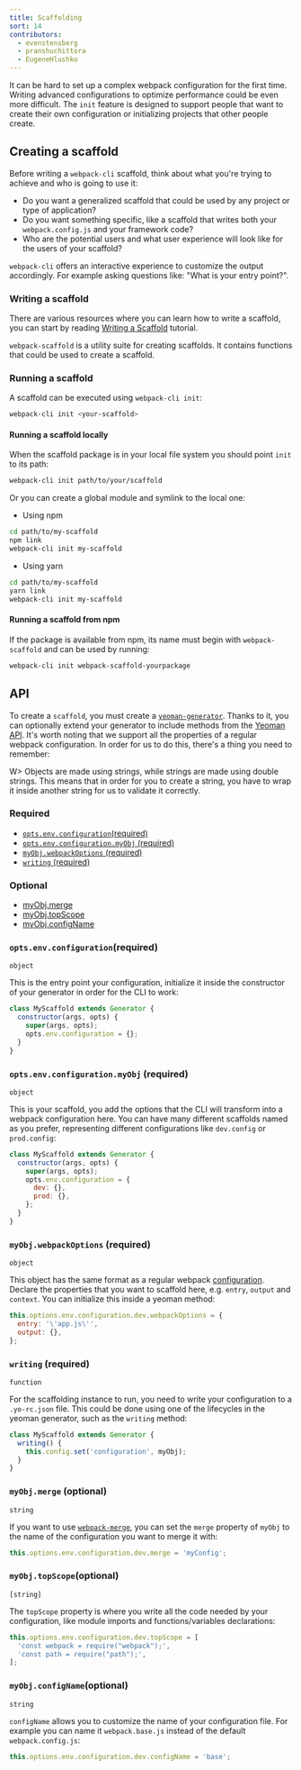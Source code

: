 ```yaml
---
title: Scaffolding
sort: 14
contributors:
  - evenstensberg
  - pranshuchittora
  - EugeneHlushko
---
```


It can be hard to set up a complex webpack configuration for the first time. Writing advanced configurations to optimize performance could be even more difficult. The `init` feature is designed to support people that want to create their own configuration or initializing projects that other people create.

## Creating a scaffold

Before writing a `webpack-cli` scaffold, think about what you're trying to achieve and who is going to use it:

- Do you want a generalized scaffold that could be used by any project or type of application?
- Do you want something specific, like a scaffold that writes both your `webpack.config.js` and your framework code?
- Who are the potential users and what user experience will look like for the users of your scaffold?

`webpack-cli` offers an interactive experience to customize the output accordingly. For example asking questions like: "What is your entry point?".

### Writing a scaffold

There are various resources where you can learn how to write a scaffold, you can start by reading [Writing a Scaffold](/contribute/writing-a-scaffold/) tutorial.

`webpack-scaffold` is a utility suite for creating scaffolds. It contains functions that could be used to create a scaffold.

### Running a scaffold

A scaffold can be executed using `webpack-cli init`:

```bash
webpack-cli init <your-scaffold>
```

#### Running a scaffold locally

When the scaffold package is in your local file system you should point `init` to its path:

```bash
webpack-cli init path/to/your/scaffold
```

Or you can create a global module and symlink to the local one:

- Using npm

```bash
cd path/to/my-scaffold
npm link
webpack-cli init my-scaffold
```

- Using yarn

```bash
cd path/to/my-scaffold
yarn link
webpack-cli init my-scaffold
```

#### Running a scaffold from npm

If the package is available from npm, its name must begin with `webpack-scaffold` and can be used by running:

```bash
webpack-cli init webpack-scaffold-yourpackage
```

## API

To create a `scaffold`, you must create a [`yeoman-generator`](http://yeoman.io/authoring/). Thanks to it, you can optionally extend your generator to include methods from the [Yeoman API](http://yeoman.io/learning/). It's worth noting that we support all the properties of a regular webpack configuration. In order for us to do this, there's a thing you need to remember:

W> Objects are made using strings, while strings are made using double strings. This means that in order for you to create a string, you have to wrap it inside another string for us to validate it correctly.

### Required

- [`opts.env.configuration`(required)](#optsenvconfigurationrequired)
- [`opts.env.configuration.myObj` (required)](#optsenvconfigurationmyobj-required)
- [`myObj.webpackOptions` (required)](#myobjwebpackoptions-required)
- [`writing` (required)](#writing-required)

### Optional

- [myObj.merge](#myobjmerge-optional)
- [myObj.topScope](#myobjtopscopeoptional)
- [myObj.configName](#myobjconfignameoptional)

### `opts.env.configuration`(required)

`object`

This is the entry point your configuration, initialize it inside the constructor of your generator in order for the CLI to work:

```js
class MyScaffold extends Generator {
  constructor(args, opts) {
    super(args, opts);
    opts.env.configuration = {};
  }
}
```

### `opts.env.configuration.myObj` (required)

`object`

This is your scaffold, you add the options that the CLI will transform into a webpack configuration here. You can have many different scaffolds named as you prefer, representing different configurations like `dev.config` or `prod.config`:

```js
class MyScaffold extends Generator {
  constructor(args, opts) {
    super(args, opts);
    opts.env.configuration = {
      dev: {},
      prod: {},
    };
  }
}
```

### `myObj.webpackOptions` (required)

`object`

This object has the same format as a regular webpack [configuration](/configuration/). Declare the properties that you want to scaffold here, e.g. `entry`, `output` and `context`. You can initialize this inside a yeoman method:

```js
this.options.env.configuration.dev.webpackOptions = {
  entry: '\'app.js\'',
  output: {},
};
```

### `writing` (required)

`function`

For the scaffolding instance to run, you need to write your configuration to a `.yo-rc.json` file. This could be done using one of the lifecycles in the yeoman generator, such as the `writing` method:

```js
class MyScaffold extends Generator {
  writing() {
    this.config.set('configuration', myObj);
  }
}
```

### `myObj.merge` (optional)

`string`

If you want to use [`webpack-merge`](https://github.com/survivejs/webpack-merge), you can set the `merge` property of `myObj` to the name of the configuration you want to merge it with:

```js
this.options.env.configuration.dev.merge = 'myConfig';
```

### `myObj.topScope`(optional)

`[string]`

The `topScope` property is where you write all the code needed by your configuration, like module imports and functions/variables declarations:

```js
this.options.env.configuration.dev.topScope = [
  'const webpack = require("webpack");',
  'const path = require("path");',
];
```

### `myObj.configName`(optional)

`string`

`configName` allows you to customize the name of your configuration file. For example you can name it `webpack.base.js` instead of the default `webpack.config.js`:

```js
this.options.env.configuration.dev.configName = 'base';
```
